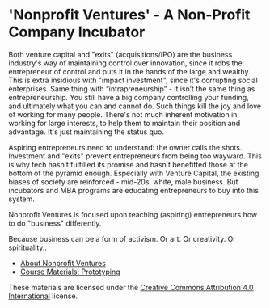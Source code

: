 # 'Nonprofit Ventures' - A Non-Profit Company Incubator

Both venture capital and "exits" (acquisitions/IPO) are the business industry's way of maintaining control over innovation, since it robs the entrepreneur of control and puts it in the hands of the large and wealthy. This is extra insidious with "impact investment", since it's corrupting social enterprises. Same thing with “intrapreneurship” - it isn’t the same thing as entrepreneurship. You still have a big company controlling your funding, and ultimately what you can and cannot do. Such things kill the joy and love of working for many people. There's not much inherent motivation in working for large interests, to help them to maintain their position and advantage. It's just maintaining the status quo.

Aspiring entrepreneurs need to understand: the owner calls the shots. Investment and "exits" prevent entrepreneurs from being too wayward. This is why tech hasn’t fulfilled its promise and hasn’t benefitted those at the bottom of the pyramid enough. Especially with Venture Capital, the existing biases of society are reinforced - mid-20s, white, male business. But incubators and MBA programs are educating entrepreneurs to buy into this system.

Nonprofit Ventures is focused upon teaching (aspiring) entrepreneurs how to do "business" differently.

Because business can be a form of activism.  Or art.  Or creativity.  Or spirituality..

* [About Nonprofit Ventures](brainstorm-notes/README.md)
* [Course Materials: Prototyping](course-materials/README.md)

These materials are licensed under the [Creative Commons Attribution 4.0 International](http://creativecommons.org/licenses/by/4.0/legalcode) license.

